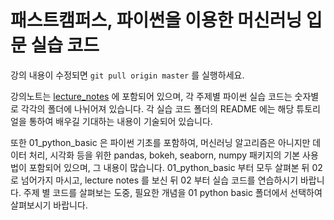 # 패스트캠퍼스, 파이썬을 이용한 머신러닝 입문 실습 코드

강의 내용이 수정되면 `git pull origin master` 를 실행하세요.

강의노트는 [lecture_notes](lecture_notes/) 에 포함되어 있으며, 각 주제별 파이썬 실습 코드는 숫자별로 각각의 폴더에 나뉘어져 있습니다. 각 실습 코드 폴더의 README 에는 해당 튜토리얼을 통하여 배우길 기대하는 내용이 기술되어 있습니다.

또한 01_python_basic 은 파이썬 기초를 포함하여, 머신러닝 알고리즘은 아니지만 데이터 처리, 시각화 등을 위한 pandas, bokeh, seaborn, numpy 패키지의 기본 사용법이 포함되어 있으며, 그 내용이 많습니다. 01_python_basic 부터 모두 살펴본 뒤 02 로 넘어가지 마시고, lecture notes 를 보신 뒤 02 부터 실습 코드를 연습하시기 바랍니다. 주제 별 코드를 살펴보는 도중, 필요한 개념을 01 python basic 폴더에서 선택하여 살펴보시기 바랍니다.
